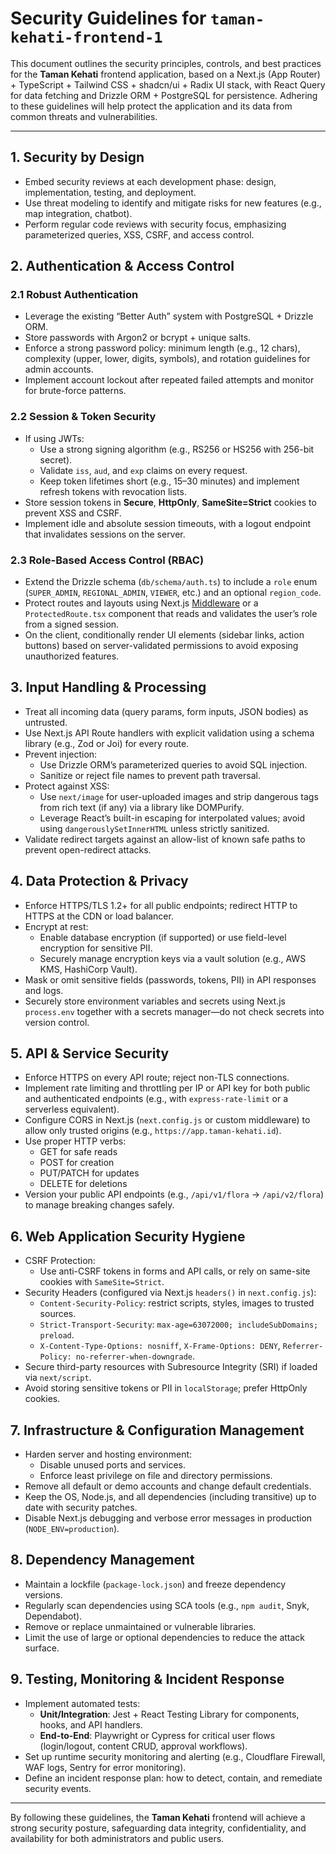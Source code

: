 # Security Guidelines for `taman-kehati-frontend-1`

This document outlines the security principles, controls, and best practices for the **Taman Kehati** frontend application, based on a Next.js (App Router) + TypeScript + Tailwind CSS + shadcn/ui + Radix UI stack, with React Query for data fetching and Drizzle ORM + PostgreSQL for persistence. Adhering to these guidelines will help protect the application and its data from common threats and vulnerabilities.

---

## 1. Security by Design

- Embed security reviews at each development phase: design, implementation, testing, and deployment.
- Use threat modeling to identify and mitigate risks for new features (e.g., map integration, chatbot).
- Perform regular code reviews with security focus, emphasizing parameterized queries, XSS, CSRF, and access control.

## 2. Authentication & Access Control

### 2.1 Robust Authentication
- Leverage the existing “Better Auth” system with PostgreSQL + Drizzle ORM.
- Store passwords with Argon2 or bcrypt + unique salts.
- Enforce a strong password policy: minimum length (e.g., 12 chars), complexity (upper, lower, digits, symbols), and rotation guidelines for admin accounts.
- Implement account lockout after repeated failed attempts and monitor for brute-force patterns.

### 2.2 Session & Token Security
- If using JWTs:
  - Use a strong signing algorithm (e.g., RS256 or HS256 with 256-bit secret).
  - Validate `iss`, `aud`, and `exp` claims on every request.
  - Keep token lifetimes short (e.g., 15–30 minutes) and implement refresh tokens with revocation lists.
- Store session tokens in **Secure**, **HttpOnly**, **SameSite=Strict** cookies to prevent XSS and CSRF.
- Implement idle and absolute session timeouts, with a logout endpoint that invalidates sessions on the server.

### 2.3 Role-Based Access Control (RBAC)
- Extend the Drizzle schema (`db/schema/auth.ts`) to include a `role` enum (`SUPER_ADMIN`, `REGIONAL_ADMIN`, `VIEWER`, etc.) and an optional `region_code`.
- Protect routes and layouts using Next.js [Middleware](https://nextjs.org/docs/advanced-features/middleware) or a `ProtectedRoute.tsx` component that reads and validates the user’s role from a signed session.
- On the client, conditionally render UI elements (sidebar links, action buttons) based on server-validated permissions to avoid exposing unauthorized features.

## 3. Input Handling & Processing

- Treat all incoming data (query params, form inputs, JSON bodies) as untrusted.
- Use Next.js API Route handlers with explicit validation using a schema library (e.g., Zod or Joi) for every route.
- Prevent injection:
  - Use Drizzle ORM’s parameterized queries to avoid SQL injection.
  - Sanitize or reject file names to prevent path traversal.
- Protect against XSS:
  - Use `next/image` for user-uploaded images and strip dangerous tags from rich text (if any) via a library like DOMPurify.
  - Leverage React’s built-in escaping for interpolated values; avoid using `dangerouslySetInnerHTML` unless strictly sanitized.
- Validate redirect targets against an allow-list of known safe paths to prevent open-redirect attacks.

## 4. Data Protection & Privacy

- Enforce HTTPS/TLS 1.2+ for all public endpoints; redirect HTTP to HTTPS at the CDN or load balancer.
- Encrypt at rest:
  - Enable database encryption (if supported) or use field-level encryption for sensitive PII.
  - Securely manage encryption keys via a vault solution (e.g., AWS KMS, HashiCorp Vault).
- Mask or omit sensitive fields (passwords, tokens, PII) in API responses and logs.
- Securely store environment variables and secrets using Next.js `process.env` together with a secrets manager—do not check secrets into version control.

## 5. API & Service Security

- Enforce HTTPS on every API route; reject non-TLS connections.
- Implement rate limiting and throttling per IP or API key for both public and authenticated endpoints (e.g., with `express-rate-limit` or a serverless equivalent).
- Configure CORS in Next.js (`next.config.js` or custom middleware) to allow only trusted origins (e.g., `https://app.taman-kehati.id`).
- Use proper HTTP verbs:
  - GET for safe reads
  - POST for creation
  - PUT/PATCH for updates
  - DELETE for deletions
- Version your public API endpoints (e.g., `/api/v1/flora` → `/api/v2/flora`) to manage breaking changes safely.

## 6. Web Application Security Hygiene

- CSRF Protection:
  - Use anti-CSRF tokens in forms and API calls, or rely on same-site cookies with `SameSite=Strict`.
- Security Headers (configured via Next.js `headers()` in `next.config.js`):
  - `Content-Security-Policy`: restrict scripts, styles, images to trusted sources.
  - `Strict-Transport-Security`: `max-age=63072000; includeSubDomains; preload`.
  - `X-Content-Type-Options: nosniff`, `X-Frame-Options: DENY`, `Referrer-Policy: no-referrer-when-downgrade`.
- Secure third-party resources with Subresource Integrity (SRI) if loaded via `next/script`.
- Avoid storing sensitive tokens or PII in `localStorage`; prefer HttpOnly cookies.

## 7. Infrastructure & Configuration Management

- Harden server and hosting environment:
  - Disable unused ports and services.
  - Enforce least privilege on file and directory permissions.
- Remove all default or demo accounts and change default credentials.
- Keep the OS, Node.js, and all dependencies (including transitive) up to date with security patches.
- Disable Next.js debugging and verbose error messages in production (`NODE_ENV=production`).

## 8. Dependency Management

- Maintain a lockfile (`package-lock.json`) and freeze dependency versions.
- Regularly scan dependencies using SCA tools (e.g., `npm audit`, Snyk, Dependabot).
- Remove or replace unmaintained or vulnerable libraries.
- Limit the use of large or optional dependencies to reduce the attack surface.

## 9. Testing, Monitoring & Incident Response

- Implement automated tests:
  - **Unit/Integration**: Jest + React Testing Library for components, hooks, and API handlers.
  - **End-to-End**: Playwright or Cypress for critical user flows (login/logout, content CRUD, approval workflows).
- Set up runtime security monitoring and alerting (e.g., Cloudflare Firewall, WAF logs, Sentry for error monitoring).
- Define an incident response plan: how to detect, contain, and remediate security events.

---

By following these guidelines, the **Taman Kehati** frontend will achieve a strong security posture, safeguarding data integrity, confidentiality, and availability for both administrators and public users.